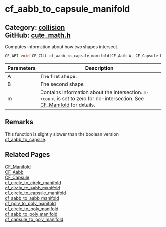 [](../header.md ':include')

# cf_aabb_to_capsule_manifold

Category: [collision](/api_reference?id=collision)  
GitHub: [cute_math.h](https://github.com/RandyGaul/cute_framework/blob/master/include/cute_math.h)  
---

Computes information about how two shapes intersect.

```cpp
CF_API void CF_CALL cf_aabb_to_capsule_manifold(CF_Aabb A, CF_Capsule B, CF_Manifold* m);
```

Parameters | Description
--- | ---
A | The first shape.
B | The second shape.
m | Contains information about the intersection. `m->count` is set to zero for no-intersection. See [CF_Manifold](/collision/cf_manifold.md) for details.

## Remarks

This function is slightly slower than the boolean version [cf_aabb_to_capsule](/collision/cf_aabb_to_capsule.md).

## Related Pages

[CF_Manifold](/collision/cf_manifold.md)  
[CF_Aabb](/math/cf_aabb.md)  
[CF_Capsule](/collision/cf_capsule.md)  
[cf_circle_to_circle_manifold](/collision/cf_circle_to_circle_manifold.md)  
[cf_circle_to_aabb_manifold](/collision/cf_circle_to_aabb_manifold.md)  
[cf_circle_to_capsule_manifold](/collision/cf_circle_to_capsule_manifold.md)  
[cf_aabb_to_aabb_manifold](/collision/cf_aabb_to_aabb_manifold.md)  
[cf_poly_to_poly_manifold](/collision/cf_poly_to_poly_manifold.md)  
[cf_circle_to_poly_manifold](/collision/cf_circle_to_poly_manifold.md)  
[cf_aabb_to_poly_manifold](/collision/cf_aabb_to_poly_manifold.md)  
[cf_capsule_to_poly_manifold](/collision/cf_capsule_to_poly_manifold.md)  
